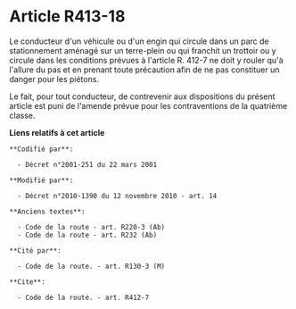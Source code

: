 # Article R413-18

Le conducteur d'un véhicule ou d'un engin qui circule dans un parc de stationnement aménagé sur un terre-plein ou qui
franchit un trottoir ou y circule dans les conditions prévues à l'article R. 412-7 ne doit y rouler qu'à l'allure du pas et
en prenant toute précaution afin de ne pas constituer un danger pour les piétons. 

Le fait, pour tout conducteur, de contrevenir aux dispositions du présent article est puni de l'amende prévue pour les
contraventions de la quatrième classe.

**Liens relatifs à cet article**

	**Codifié par**:

	  - Décret n°2001-251 du 22 mars 2001

	**Modifié par**:

	  - Décret n°2010-1390 du 12 novembre 2010 - art. 14

	**Anciens textes**:

	  - Code de la route - art. R220-3 (Ab)
	  - Code de la route - art. R232 (Ab)

	**Cité par**:

	  - Code de la route. - art. R130-3 (M)

	**Cite**:

	  - Code de la route. - art. R412-7
